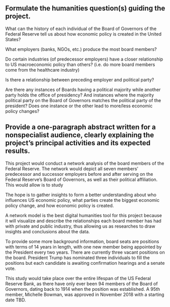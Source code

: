 ## Formulate the humanities question(s) guiding the project.

What can the history of each individual of the Board of Governors of the Federal Reserve tell us about how economic policy is created in the United States?

What employers (banks, NGOs, etc.) produce the most board members?

Do certain industries (of predecessor employers) have a closer relationship to US macroeconomic policy than others? (i.e. do more board members come from the healthcare industry)

Is there a relationship between preceding employer and political party?

Are there any instances of Boards having a political majority while another party holds the office of presidency? And instances where the majority political party on the Board of Governors matches the political party of the president? Does one instance or the other lead to more/less economic policy changes?

## Provide a one-paragraph abstract written for a nonspecialist audience, clearly explaining the project’s principal activities and its expected results.

This project would conduct a network analysis of the board members of the Federal Reserve. The network would depict all seven members’ predecessor and successor employers before and after serving on the Federal Reserve’s Board of Governors, as well as their political affiliation. This would allow is to study

The hope is to gather insights to form a better understanding about who influences US economic policy, what parties create the biggest economic policy change, and how economic policy is created.

A network model is the best digital humanities tool for this project because it will visualize and describe the relationships each board member has had with private and public industry, thus allowing us as researches to draw insights and conclusions about the data.

To provide some more background information, board seats are positions with terms of 14 years in length, with one new member being appointed by the President every two years. There are currently three vacant positions on the board. President Trump has nominated three individuals to fill the positions but each candidate is awaiting confirmation hearings and a senate vote.

This study would take place over the entire lifespan of the US Federal Reserve Bank, as there have only ever been 94 members of the Board of Governors, dating back to 1914 when the position was established. A 95th member, Michelle Bowman, was approved in November 2018 with a starting date TBD.
